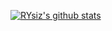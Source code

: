 [![RYsiz's github stats](https://github-readme-stats.vercel.app/api?username=Rysiz&show_icons=true&theme=dark)](https://github.com/anuraghazra/github-readme-stats) <br>

